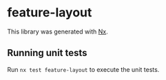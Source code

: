# feature-layout

This library was generated with [Nx](https://nx.dev).

## Running unit tests

Run `nx test feature-layout` to execute the unit tests.
